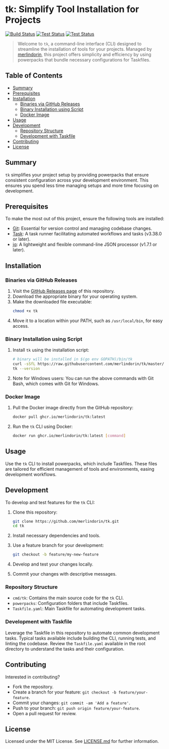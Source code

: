 # tk: Simplify Tool Installation for Projects

[![Build Status](https://github.com/merlindorin/tk/actions/workflows/golangci.yml/badge.svg)](https://github.com/merlindorin/tk/actions/workflows/golangci.yml)
[![Test Status](https://github.com/merlindorin/tk/actions/workflows/goreleaser.yml/badge.svg)](https://github.com/merlindorin/tk/actions/workflows/goreleaser.yml)
[![Test Status](https://github.com/merlindorin/tk/actions/workflows/trufflehog.yml/badge.svg)](https://github.com/merlindorin/tk/actions/workflows/trufflehog.yml)

> Welcome to `tk`, a command-line interface (CLI) designed to streamline the installation of tools for your projects.
Managed by [merlindorin](https://github.com/merlindorin), this project offers simplicity and efficiency by using
powerpacks that bundle necessary configurations for Taskfiles.

## Table of Contents

- [Summary](#summary)
- [Prerequisites](#prerequisites)
- [Installation](#installation)
    - [Binaries via GitHub Releases](#binaries-via-github-releases)
    - [Binary Installation using Script](#binary-installation-using-script)
    - [Docker Image](#docker-image)
- [Usage](#usage)
- [Development](#development)
    - [Repository Structure](#repository-structure)
    - [Development with Taskfile](#development-with-taskfile)
- [Contributing](#contributing)
- [License](#license)

## Summary

`tk` simplifies your project setup by providing powerpacks that ensure consistent configuration across your development
environment. This ensures you spend less time managing setups and more time focusing on development.

## Prerequisites

To make the most out of this project, ensure the following tools are installed:

- [Git](https://git-scm.com): Essential for version control and managing codebase changes.
- [Task](https://taskfile.dev/): A task runner facilitating automated workflows and tasks (v3.38.0 or later).
- [jq](https://jqlang.github.io/jq/): A lightweight and flexible command-line JSON processor (v1.7.1 or later).

## Installation

### Binaries via GitHub Releases

1. Visit the [GitHub Releases page](https://github.com/merlindorin/tk/releases) of this repository.
2. Download the appropriate binary for your operating system.
3. Make the downloaded file executable:
   ```bash
   chmod +x tk
   ```
4. Move it to a location within your PATH, such as `/usr/local/bin`, for easy access.

### Binary Installation using Script

1. Install `tk` using the installation script:
   ```bash
   # binary will be installed in $(go env GOPATH)/bin/tk
   curl -sSfL https://raw.githubusercontent.com/merlindorin/tk/master/install.sh | sh -s -- -b $(go env GOPATH)/bin latest
   tk --version
   ```

2. Note for Windows users: You can run the above commands with Git Bash, which comes with Git for Windows.

### Docker Image

1. Pull the Docker image directly from the GitHub repository:
   ```bash
   docker pull ghcr.io/merlindorin/tk:latest
   ```
2. Run the `tk` CLI using Docker:
   ```bash
   docker run ghcr.io/merlindorin/tk:latest [command]
   ```

## Usage

Use the `tk` CLI to install powerpacks, which include Taskfiles. These files are tailored for efficient
management of tools and environments, easing development workflows.

## Development

To develop and test features for the `tk` CLI:

1. Clone this repository:
   ```bash
   git clone https://github.com/merlindorin/tk.git
   cd tk
   ```

2. Install necessary dependencies and tools.
3. Use a feature branch for your development:
   ```bash
   git checkout -b feature/my-new-feature
   ```
4. Develop and test your changes locally.
5. Commit your changes with descriptive messages.

### Repository Structure

- `cmd/tk`: Contains the main source code for the `tk` CLI.
- `powerpacks`: Configuration folders that include Taskfiles.
- `Taskfile.yaml`: Main Taskfile for automating development tasks.

### Development with Taskfile

Leverage the Taskfile in this repository to automate common development tasks. Typical tasks available include building
the CLI, running tests, and linting the codebase. Review the `Taskfile.yaml` available in the root directory to
understand the tasks and their configuration.

## Contributing

Interested in contributing?

- Fork the repository.
- Create a branch for your feature: `git checkout -b feature/your-feature`.
- Commit your changes: `git commit -am 'Add a feature'`.
- Push to your branch: `git push origin feature/your-feature`.
- Open a pull request for review.

## License

Licensed under the MIT License. See [LICENSE.md](./LICENSE.md) for further information.
